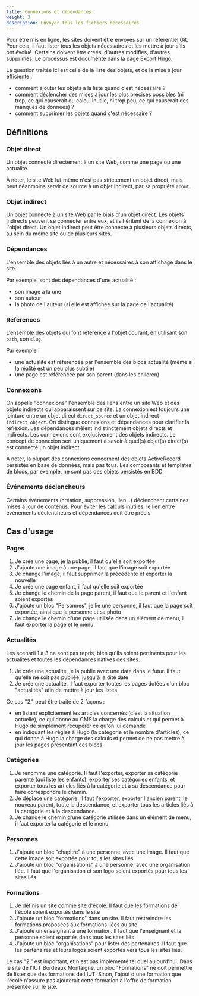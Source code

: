 ```yaml
---
title: Connexions et dépendances
weight: 3
description: Envoyer tous les fichiers nécessaires
---
```


Pour être mis en ligne, les sites doivent être envoyés sur un référentiel Git.
Pour cela, il faut lister tous les objets nécessaires et les mettre à jour s'ils ont évolué.
Certains doivent être créés, d'autres modifiés, d'autres supprimés.
Le processus est documenté dans la page [Export Hugo](/docs/admin/communication/sites-web/export/).

La question traitée ici est celle de la liste des objets, et de la mise à jour efficiente :
- comment ajouter les objets à la liste quand c'est nécessaire ?
- comment déclencher des mises à jour les plus précises possibles (ni trop, ce qui causerait du calcul inutile, ni trop peu, ce qui causerait des manques de données) ?
- comment supprimer les objets quand c'est nécessaire ?

## Définitions

### Objet direct
Un objet connecté directement à un site Web, comme une page ou une actualité.

À noter, le site Web lui-même n'est pas strictement un objet direct, mais peut néanmoins servir de source à un objet indirect, par sa propriété `about`.

### Objet indirect
Un objet connecté à un site Web par le biais d'un objet direct.
Les objets indirects peuvent se connecter entre eux, et ils héritent de la connexion à l'objet direct.
Un objet indirect peut être connecté à plusieurs objets directs, au sein du même site ou de plusieurs sites.

### Dépendances
L'ensemble des objets liés à un autre et nécessaires à son affichage dans le site.

Par exemple, sont des dépendances d'une actualité :
- son image à la une
- son auteur
- la photo de l'auteur (si elle est affichée sur la page de l'actualité)

### Références
L'ensemble des objets qui font référence à l'objet courant, en utilisant son `path`, son `slug`.

Par exemple :
- une actualité est référencée par l'ensemble des blocs actualité (même si la réalité est un peu plus subtile)
- une page est référencée par son parent (dans les children)

### Connexions
On appelle "connexions" l'ensemble des liens entre un site Web et des objets indirects qui apparaissent sur ce site.
La connexion est toujours une jointure entre un objet direct `direct_source` et un objet indirect `indirect_object`.
On distingue connexions et dépendances pour clarifier la réflexion.
Les dépendances mêlent indistinctement objets directs et indirects.
Les connexions sont exclusivement des objets indirects.
Le concept de connexion sert uniquement à savoir à quel(s) objet(s) direct(s) est connecté un objet indirect.

À noter, la plupart des connexions concernent des objets ActiveRecord persistés en base de données, mais pas tous.
Les composants et templates de blocs, par exemple, ne sont pas des objets persistés en BDD.

### Événements déclencheurs
Certains événements (création, suppression, lien...) déclenchent certaines mises à jour de contenus.
Pour éviter les calculs inutiles, le lien entre événements déclencheurs et dépendances doit être précis.

## Cas d'usage

### Pages

1. Je crée une page, je la publie, il faut qu'elle soit exportée
2. J'ajoute une image à une page, il faut que l'image soit exportée
3. Je change l'image, il faut supprimer la précédente et exporter la nouvelle
4. Je crée une page enfant, il faut qu'elle soit exportée
5. Je change le chemin de la page parent, il faut que le parent et l'enfant soient exportés
6. J'ajoute un bloc "Personnes", je lie une personne, il faut que la page soit exportée, ainsi que la personne et sa photo
7. Je change le chemin d'une page utilisée dans un élément de menu, il faut exporter la page et le menu

### Actualités

Les scenarii 1 à 3 ne sont pas repris, bien qu'ils soient pertinents pour les actualités et toutes les dépendances natives des sites.

1. Je crée une actualité, je la publie avec une date dans le futur. Il faut qu'elle ne soit pas publiée, jusqu'à la dite date
2. Je crée une actualité, il faut exporter toutes les pages dotées d'un bloc "actualités" afin de mettre à jour les listes

Ce cas "2." peut être traité de 2 façons :
- en listant explicitement les articles concernés (c'est la situation actuelle), ce qui donne au CMS la charge des calculs et qui permet à Hugo de simplement récupérer ce qu'on lui demande
- en indiquant les règles à Hugo (la catégorie et le nombre d'articles), ce qui donne à Hugo la charge des calculs et permet de ne pas mettre à jour les pages présentant ces blocs.

### Catégories

1. Je renomme une catégorie. Il faut l'exporter, exporter sa catégorie parente (qui liste les enfants), exporter ses catégories enfants, et exporter tous les articles liés à la catégorie et à sa descendance pour faire correspondre le chemin.
2. Je déplace une catégorie. Il faut l'exporter, exporter l'ancien parent, le nouveau parent, toute la descendance, et exporter tous les articles liés à la catégorie et à la descendance.
3. Je change le chemin d'une catégorie utilisée dans un élément de menu, il faut exporter la catégorie et le menu.

### Personnes

1. J'ajoute un bloc "chapitre" à une personne, avec une image. Il faut que cette image soit exportée pour tous les sites liés
2. J'ajoute un bloc "organisations" à une personne, avec une organisation liée. Il faut que l'organisation et son logo soient exportés pour tous les sites liés

### Formations

1. Je définis un site comme site d'école. Il faut que les formations de l'école soient exportés dans le site
2. J'ajoute un bloc "formations" dans un site. Il faut restreindre les formations proposées aux formations liées au site
3. J'ajoute un enseignant à une formation. Il faut que l'enseignant et la personne soient exportés dans tous les sites liés
4. J'ajoute un bloc "organisations" pour lister des partenaires. Il faut que les partenaires et leurs logos soient exportés vers tous les sites liés.

Le cas "2." est important, et n'est pas implémenté tel quel aujourd'hui.
Dans le site de l'IUT Bordeaux Montaigne, un bloc "Formations" ne doit permettre de lister que des formations de l'IUT.
Sinon, l'ajout d'une formation que l'école n'assure pas ajouterait cette formation à l'offre de formation présentée sur le site.
